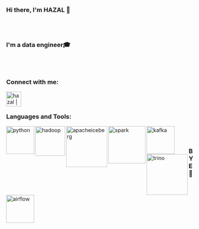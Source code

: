 <br>

### Hi there, I'm HAZAL  👋

</br>

<br>

### I'm  a data engineer🎓

</br>



<br>

### Connect with me:


[<img align="left" alt="hazal | LinkedIn" width="40px" src="https://cdn.jsdelivr.net/npm/simple-icons@v3/icons/linkedin.svg" />][linkedin]


</br>


<br>


### Languages and Tools:
 

<img align="left" alt="python" width="75px" src="https://github.com/hazalozbey/svg/blob/main/python.svg" />
<img align="left" alt="hadoop" width="80px" src="https://github.com/hazalozbey/svg/blob/main/hadoop-svgrepo-com.svg" />
<img align="left" alt="apacheiceberg" width="110px" src="https://github.com/hazalozbey/svg/blob/main/apache-iceberg-seeklogo.com.svg" />
<img align="left" alt="spark" width="100px" src="https://github.com/hazalozbey/svg/blob/main/apache-spark-5.svg" />
<img align="left" alt="kafka" width="75px" src="https://github.com/hazalozbey/svg/blob/main/kafka-icon-svgrepo-com.svg" />
<img align="left" alt="trino" width="110px" src="https://github.com/hazalozbey/svg/blob/main/Trino.svg" />
<img align="left" alt="airflow" width="75px" src="https://github.com/hazalozbey/svg/blob/main/airflow-svgrepo-com.svg" />




</br>








<br>


### BYE 👋


</br>






[linkedin]: https://www.linkedin.com/in/hazalozbey/

